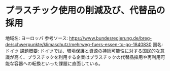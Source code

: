 # プラスチック使用の削減及び、代替品の採用

地域名: ヨーロッパ
参考ソース: https://www.bundesregierung.de/breg-de/schwerpunkte/klimaschutz/mehrweg-fuers-essen-to-go-1840830
国名: ドイツ
課題概要: ドイツでは、環境保護と資源の持続可能性に対する国民的な意識が高く、プラスチックを利用する企業はプラスチックの代替品採用や再利用可能な容器への転換といった課題に直面している。